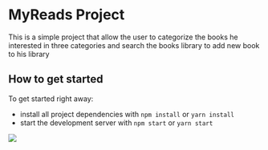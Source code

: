 # MyReads Project

This is a simple project that allow the user to categorize the books he interested in three
categories and search the books library to add new book to his library

## How to get started

To get started right away:

-   install all project dependencies with `npm install` or `yarn install`
-   start the development server with `npm start` or `yarn start`

![](./src/icons/msedge_tO3xSqvCaB.gif)
